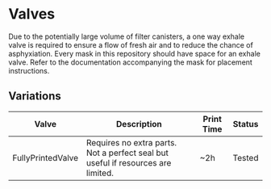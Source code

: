 # Valves
Due to the potentially large volume of filter canisters, a one way exhale valve is required to ensure a flow of fresh air and to reduce the chance of asphyxiation. Every mask in this repository should have space for an exhale valve. Refer to the documentation accompanying the mask for placement instructions.

## Variations

| Valve | Description | Print Time | Status |
| - | - | - | - |
| FullyPrintedValve | Requires no extra parts. Not a perfect seal but useful if resources are limited. | ~2h | Tested |
